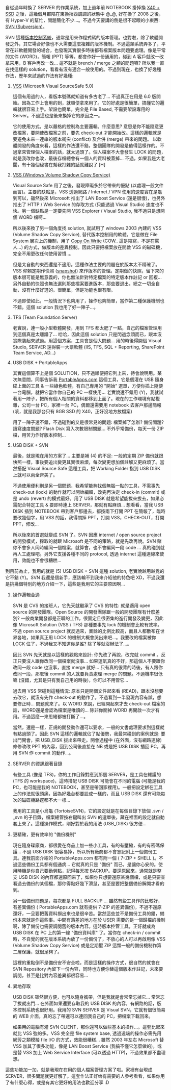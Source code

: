 自從過年時換了 SERVER 的作業系統，加上過年前 NOTEBOOK 掛掉換 [X40 + SSD](http://columns.chicken-house.net/post/ThinkPadX40-SSD.aspx) 之後，這幾個月都陷在東換換西調調的狀態中 @_@, 好在換了 2008 之後，有 Hyper-V 的幫忙，問題簡化不少...。不過今天要講的倒是很不起眼的小東西: [SVN (Subversion)](http://subversion.tigris.org/)。

SVN 這種[版本控制系統](http://en.wikipedia.org/wiki/Revision_control)，通常是用來作程式碼的版本管理。也對啦，除了軟體開發之外，其它場合好像也不大需要這麼複雜的版本機制。不過這類系統弄多了，平常在非軟體開發的場合，也發現其實很多時後都有檔案版本問題要處理。像是平常的文件 (WORD)，簡報 (PPT) 等等，都會作好一份通用的，碰到 A 客戶就改一改拿來用，B 客戶再改一改... 這不就是 brench / merge 之類的問題嘛? 所以我一直在找這樣的 solution，看看有沒有適合一般使用的。不過到現在，也換了好幾種作法，歷年來試過的作法有好幾種:

1. [VSS](http://msdn.microsoft.com/en-us/aa740435.aspx) (Microsoft Visual SourceSafe 5.0)

   這個有用過的人，看版本號碼就知道有多古老了… 不過真正在用是 6.0 版開始。因為工作上會用的到，就順便拿來用了。它的好處是很簡單，搞懂它的邏輯就很容易上手。架設也簡單，完全是 File Based, 不需要架設專用的 Server。不過這也是後來換掉它的原因之一。

   它的使用方式，是以嚴格的控制為主要邏輯。什麼意思? 意思是你不能隨意更改檔案，要開使改檔案之前，要先 check-out 才能開始改。這樣的邏輯就是要避免未來一連串的版本衝突 (conflict) 及合併 (merge) 帶來的問題。 以軟體開發的角度來看，這樣的作法還不錯，整個團隊的開發是值得這樣作的。不過拿來管理個人檔案的話，就太過頭了。個人檔案不大會發生 LOCK 的問題，就是我改你也改，最後存檔總會有一個人的資料被蓋掉... 不過，如果我是大老闆，有十幾個秘書在幫我打雜的話就難說了 [H]

2. [VSS (Windows Volume Shadow Copy Service)](http://columns.chicken-house.net/post/Volume-Shadow-Copy-Service-.aspx)

   Visual Source Safe 用了之後，發現障礙多於它帶來的優點 (以處理一般文件而言)。主要的缺點是，VSS 透過網路 / Internet / VPN 使用的速度實在是龜到可以，雖然後來 Microsoft 推出了 LAN Boost Service (還是很慢)，也另外推出了 HTTP / Web Service 的存取方式 (只能透過 Visual Studio) 速度也不快。另一個缺點是一定要先開 VSS Explorer / Visual Studio, 我不過只是想開個 WORD 檔啊...

   所以後來換了另一個角度找 solution, 就試用了 windows 2003 內建的 VSS (Volume Shadow Copy Service), 替代版本控制用的軟體。它是做在 File System 層次上的機制，用了 [Copy On Write](http://en.wikipedia.org/wiki/Copy_on_write) (COW.. 這是縮寫，不是在罵人...) 的方式，做版本的差異控制。因此只要把檔案放在開啟 VSS 的磁碟機，完全不用更改任何使用習慣..。

   但是太自動的東西還是不適用。這種作法主要的問題在於版本太不精確了。VSS 仰賴定期作快照 ([snapshot](http://en.wikipedia.org/wiki/Snapshot_algorithm)) 來作版本的管理。定期做的快照，留下來的版本很可能是無意義的，你也無法針對特定檔案的特定版本作註記 or 回複... 另外自動的快照也無法選則那些檔案要進版本，那些要退出。總之一切全自動，沒有什麼好選的。很簡單，但是功能也很有限。

   不過即使如此，一般情況下也夠用了，操作也夠簡單，當作第二種保護機制也不錯。這個 solution 我也用了好一陣子...。

3. TFS (Team Foundation Server)

   老實說，連一般小型軟體開發，用到 TFS 都太肥了一點，自己的檔案管理用到這個真是太離譜了... 哈哈，因此這個 solution 只是閃過念頭而已，跟本沒實際裝起來試過。用這個方案，工具會是個大問題... 用的時後得開個 Visual Studio, SERVER 還得裝一大票軟體 (IIS, TFS, SQL + Reporting, SharePoint Team Service, AD…)

4. USB DISK + PortableApps

   其實這個算不上是個 SOLUTION，只不過順便把它列上來，待會說明用。某次無意間，同事告訴我 [PortableApps.com](http://portableapps.com/) 這個工具，它是個灌在 USB 隨身碟上面的工具 & 一些綠色軟體，有自己專用的 "開始" 選單，方便你插上隨便一台電腦，就把它當作你自己的 PC 一樣使用... 老實說還不錯用 (Y)，我就試著用一陣子，把所有個人相關的資料都移到上面了。現在的工作環境有點複雜，公司一台 PC，家裡一台 PC，偶爾還需要用 notebook 去客戶那邊簡報 (咳，就是我那台只有 8GB SSD 的 X40，正好沒地方放檔案)

   用了一陣子還不錯，不過碰到的又是很常見的問題: 檔案掉了怎辦? 備份問題? 讀寫速度問題? Flash Disk 寫入次數限制問題... 不外乎常備份，每天一份 ZIP 檔，用苦力作好版本控制…

5. USB DISK + SVN

   最後，就是現在用的方案了... 主要是補 (4) 的不足: 一般的定期 ZIP 備份就跟快照一樣，事後要追出變更其實很麻煩，每次變更想加個註解又更麻煩了。當然搭配 Visual Source Safe 這種工具，把 Working Folder 指到 USB DISK 上就可以兩全齊美了。

   不過使用便利則是另一個問題，我希望能夠找個無腦一點的工具，不需事先 check-out (lock) 的動作就可以開始編輯，改完再決定 check-in (commit) 或是 undo (revert) 的模式最好。用了 USB DISK 就是希望能拔來拔去，如果必需配合特定工具 & 要即時連上 SERVER，那就有點麻煩... 想看看，當我 USB DISK 插到 NOTEBOOK 帶到客戶那邊去，都按兩下打開 PPT 在簡報了，臨時要改幾個字，用 VSS 的話，我得關掉 PPT，打開 VSS，CHECK-OUT，打開PPT，修改...

   所以後來的首選就變成 SVN 了。SVN 因應 internet / open source project 的開發模式，採取的就跟 Microsoft 是不同的策略，就是先改再說。SVN 賭你不會多人同時編同一個檔案，就算會，也不會編同一段 code … 真的碰到就再人工處理吧。另外它支援各種不同的 protocol, 透過 internet 這種連線來使用，效能也不會很糟糕...

到目前為止，我用的就是 (5) USB DISK + SVN 這種 solution, 老實說越用越覺的它不錯 (Y)。SVN 我還是個新手，應該輪不到我來介紹他的特色吧 XD，不過我還是挑幾個特別的地方介紹一下，這些是我用它的主要原因啊...

1. 操作邏輯合適

   SVN 是 CVS 的接班人，它先天就繼承了 CVS 的特性: 就是適用 open source 的開發團隊。Open Source 的開發團隊跟一般的開發團隊有什麼差別? 一般商業開發都是正職的工作，很固定且很密集的進行開發及變更，因此像 Microsoft Solution (VSS / TFS) 那種要事先 lock 的機制會比較有效率。不過 open source project 就反過來，業餘的比例比較高，而且人都散布在世界各地，如果真正用 LOCK 的機制大概會哭出來吧...。我要改的檔案被你 LOCK 住了，不過我又不知道你是誰? 除了等就沒辦法了...。

   因此 SVN 先天就是以這樣的觀點來設計: 你先改了再說，改完就 commit 。反正只要沒人跟你改同一個檔案就沒事... 如果運氣真的不好，那這個人不要跟你改同一段 code 也沒事，直接 merge 就好... 只有真的很背的時後，有人跟你改同一段，那麼後 commit 的人就要負責處理 merge 的問題。不過機率很低嘛 (沒錯，尤其是只有我自己用的時後)，你可以不用管它...

   過去用 VSS 常碰到這種情況: 原本只是開個文件起來看 (READ)，跟本沒想要去改它，就沒有先作 check-out 的動作了。不過看到一半發現內容有誤，想要修正時... 問題就來了。以 WORD 來說，已經開起來才去 check-out 檔案的話，WORD還是會認為檔案是唯讀的... 除非你關掉 WORD 再開啟一次才有用。不過這麼一來思緒都被打斷了...。

   當然，還是一樣，正規的開發動作還可以要求，一般的文書處理要求到這樣就有點過頭了。因此 SVN 這樣的邏輯就佔了點優勢，我最常碰到的案例就是: 要出門開會，把 USB_DISK 拔出來帶走。開會過程中 (在外面，沒有網路連線) 修修改改 PPT 的內容，回到公司後直接在 NB 或是把 USB DISK 插回 PC，再用 SVN 作 commit 的動作...。

2. SERVER 的資訊跟著目錄

   有些工具 (像是 TFS)，你的工作目錄對應到那個 SERVER，是工具在維護的 (TFS 的 workspace)，這時搭配 USB DISK 可能會在不同的電腦 (可能是我的 PC，也可能是我的 NOTEBOOK，甚至是帶回家裡用)。一般把設定綁在工具上的作法就很頭痛，因為好幾台都要設成一樣的，而且 USB DISK 還有可能每次的磁碟機路逕都不大一樣...

   我用的工具是小烏龜 (TortoiseSVN)，它的設定就是在每個目錄下放個 .svn / _svn 的子目錄，檔案總管按右鍵叫出 SVN 的選單後，藏在裡面的設定就自動套上來了。這種操作模式，剛好對於我的用法 (USB_DISK) 很方便...

3. 更精確，更有效率的 "備份機制"

   現在隨身碟廠商，都很愛在商品上加一些小工具，有的有壓縮，有的有密碼保護... 不過 USB DISK 很容易掉，所以所有廠商都不會忘記附上一個備份工具。連我前面介紹的 PortableApps.com 都有附一個 ( 7-ZIP + SHELL )。不過這些備份工具都有個通病... 它就真的只是 "備份" 而已，是讓你心安的。使用時機是你自己要勤勞點，記得每天按 BACKUP。要還原回來，通常就是整支 USB DISK 的內容都還原回來了，如果你只想要還原某幾個檔，或是只要查看過去備份的某個檔，那你得點好幾下滑鼠，甚至是要把整個備份解開才看的到。

   另一個備份問題是，每次都是 FULL BACKUP ... 雖然有些工具作的比較好，有差異備份 ( PortableApps.com 就有提供 7-ZIP 的差異備份)，不過不還原還好，一旦要把舊資料撈出來也是很辛苦。當然這些並不是備份工具的錯，備份本來就是作這些事。中間有落差的地方在於 USER 需要的是一個歸檔的機制啊，除了備份也需要調閱舊的版本內容。這時版本控管工具，正好就成為 USB DISK 在 PC 上的第一線 "備份資料庫" 了。當你在 check-in / commit 時，不自覺的就在版本系統內放了一份備份了，不放心的人可以再啟用像 VSS (Volume Shadow Copy Service) 或是定期壓 ZIP 這類一般的備份機制作第二層保護，就很足夠了。

   這裡的重點倒不是備份安不安全啦，而是這樣的操作方式，很自然的就會在 SVN Repository 內留下一份內容，同時也方便你替這個版本作註記，未來要調閱，甚至是比對內容差異都很容易...

4. 異地存取

   USB DISK 雖然很方便，也可以隨身攜帶，但是我就是會常常忘掉它... 常常忘了拔就出門... 在外面如果還要存取我的 USB DISK 的內容，有網路的話，版本控制系統也很好用。我用的 SVN SERVER 是 Visual SVN，它就有個很簡易的 WEB 介面，真的忘了帶還可以連回我自己的 PC，把檔案下載回來。

   如果用的電腦有灌 SVN CLIENT，那你還可以做些基本的操作...。這套比起來就比 VSS 強的多。VSS 完全是 file system base, 透過遠端的操作必需先用網芳之類模擬 file I/O 的方式，效能很糟糕... 雖然 2003 年左右 Microsoft 替 VSS 加其了很多功能，像是 LAN Boost Service (我搞不懂它怎麼做的)，或是替 VSS 加上 Web Service Interface (可以透過 HTTP)，不過效果都不盡理想。

這些功能加一加，就是我現在在用的個人檔案管理方案了啦。家裡有台現成 SERVER，很多問題就更好解了。這套作法正好给有需要的人參考看看，如果你用了有什麼心得，或是有其它更好的用法也歡迎分享 :D